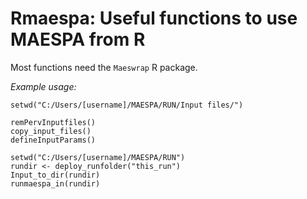 # Rmaespa: Useful functions to use MAESPA from R  
Most functions need the `Maeswrap` R package.   
   
_Example usage:_  
```
setwd("C:/Users/[username]/MAESPA/RUN/Input files/")

remPervInputfiles()
copy_input_files()
defineInputParams()

setwd("C:/Users/[username]/MAESPA/RUN")
rundir <- deploy_runfolder("this_run")
Input_to_dir(rundir)
runmaespa_in(rundir)
```
